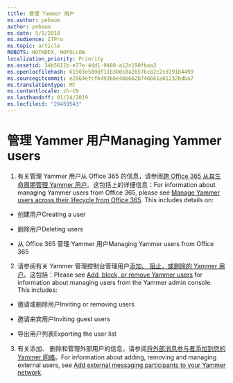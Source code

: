 ```yaml
---
title: 管理 Yammer 用户
ms.author: pebaum
author: pebaum
ms.date: 5/1/2018
ms.audience: ITPro
ms.topic: article
ROBOTS: NOINDEX, NOFOLLOW
localization_priority: Priority
ms.assetid: 34b5611b-e77e-4dd1-9480-a12c190fbaa3
ms.openlocfilehash: 61503e589df11b380c8a2857bcb2c2cd191b4499
ms.sourcegitcommit: e2864efcfb493b6e46b662b746661a61232bdba7
ms.translationtype: MT
ms.contentlocale: zh-CN
ms.lasthandoff: 01/24/2019
ms.locfileid: "29459543"
---
```

# <a name="managing-yammer-users"></a><span data-ttu-id="3806f-102">管理 Yammer 用户</span><span class="sxs-lookup"><span data-stu-id="3806f-102">Managing Yammer users</span></span>

1. <span data-ttu-id="3806f-p101">有关管理 Yammer 用户从 Office 365 的信息，请参阅[跨 Office 365 从其生命周期管理 Yammer 用户](https://support.office.com/article/6c4c8fff-6444-404a-bffc-f9da0bcc3039)。这包括上的详细信息：</span><span class="sxs-lookup"><span data-stu-id="3806f-p101">For information about managing Yammer users from Office 365, please see [Manage Yammer users across their lifecycle from Office 365](https://support.office.com/article/6c4c8fff-6444-404a-bffc-f9da0bcc3039). This includes details on:</span></span>
    
  - <span data-ttu-id="3806f-105">创建用户</span><span class="sxs-lookup"><span data-stu-id="3806f-105">Creating a user</span></span>
    
  - <span data-ttu-id="3806f-106">删除用户</span><span class="sxs-lookup"><span data-stu-id="3806f-106">Deleting users</span></span>
    
  - <span data-ttu-id="3806f-107">从 Office 365 管理 Yammer 用户</span><span class="sxs-lookup"><span data-stu-id="3806f-107">Managing Yammer users from Office 365</span></span>
    
2. <span data-ttu-id="3806f-p102">请参阅有关 Yammer 管理控制台管理用户[添加、 阻止，或删除的 Yammer 用户](http://alchemyportal.azurewebsites.net/Rule/ManageYammer%20users%20across%20their%20lifecycle%20from%20Office%20365)。这包括：</span><span class="sxs-lookup"><span data-stu-id="3806f-p102">Please see [Add, block, or remove Yammer users](http://alchemyportal.azurewebsites.net/Rule/ManageYammer%20users%20across%20their%20lifecycle%20from%20Office%20365) for information about managing users from the Yammer admin console. This includes:</span></span> 
    
  - <span data-ttu-id="3806f-110">邀请或删除用户</span><span class="sxs-lookup"><span data-stu-id="3806f-110">Inviting or removing users</span></span>
    
  - <span data-ttu-id="3806f-111">邀请来宾用户</span><span class="sxs-lookup"><span data-stu-id="3806f-111">Inviting guest users</span></span>
    
  - <span data-ttu-id="3806f-112">导出用户列表</span><span class="sxs-lookup"><span data-stu-id="3806f-112">Exporting the user list</span></span>
    
3. <span data-ttu-id="3806f-113">有关添加、 删除和管理外部用户的信息，请参阅[将外部消息参与者添加到您的 Yammer 网络](https://support.office.com/article/423653bb-86b2-4eac-9d7e-dca121f7c16c)。</span><span class="sxs-lookup"><span data-stu-id="3806f-113">For information about adding, removing and managing external users, see [Add external messaging participants to your Yammer network](https://support.office.com/article/423653bb-86b2-4eac-9d7e-dca121f7c16c).</span></span>
    

